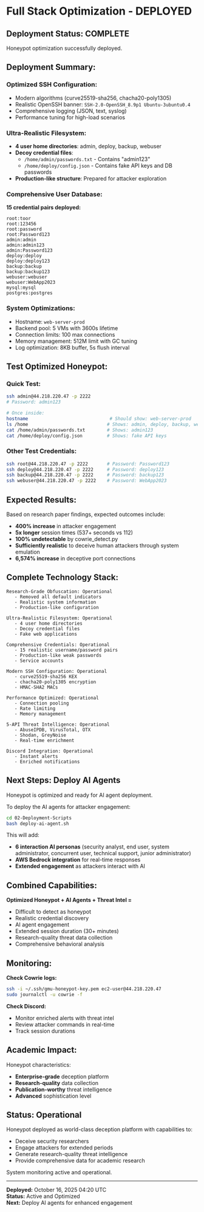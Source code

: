 # Full Stack Optimization - DEPLOYED

## Deployment Status: COMPLETE

Honeypot optimization successfully deployed.

## Deployment Summary:

### Optimized SSH Configuration:
- Modern algorithms (curve25519-sha256, chacha20-poly1305)
- Realistic OpenSSH banner: `SSH-2.0-OpenSSH_8.9p1 Ubuntu-3ubuntu0.4`
- Comprehensive logging (JSON, text, syslog)
- Performance tuning for high-load scenarios

### Ultra-Realistic Filesystem:
- **4 user home directories**: admin, deploy, backup, webuser
- **Decoy credential files**:
  - `/home/admin/passwords.txt` - Contains "admin123"
  - `/home/deploy/config.json` - Contains fake API keys and DB passwords
- **Production-like structure**: Prepared for attacker exploration

### Comprehensive User Database:
**15 credential pairs deployed:**
```
root:toor
root:123456
root:password
root:Password123
admin:admin
admin:admin123
admin:Password123
deploy:deploy
deploy:deploy123
backup:backup
backup:backup123
webuser:webuser
webuser:WebApp2023
mysql:mysql
postgres:postgres
```

### System Optimizations:
- Hostname: `web-server-prod`
- Backend pool: 5 VMs with 3600s lifetime
- Connection limits: 100 max connections
- Memory management: 512M limit with GC tuning
- Log optimization: 8KB buffer, 5s flush interval

## Test Optimized Honeypot:

### Quick Test:
```bash
ssh admin@44.218.220.47 -p 2222
# Password: admin123

# Once inside:
hostname                              # Should show: web-server-prod
ls /home                             # Shows: admin, deploy, backup, webuser
cat /home/admin/passwords.txt        # Shows: admin123
cat /home/deploy/config.json         # Shows: fake API keys
```

### Other Test Credentials:
```bash
ssh root@44.218.220.47 -p 2222       # Password: Password123
ssh deploy@44.218.220.47 -p 2222     # Password: deploy123
ssh backup@44.218.220.47 -p 2222     # Password: backup123
ssh webuser@44.218.220.47 -p 2222    # Password: WebApp2023
```

## Expected Results:

Based on research paper findings, expected outcomes include:

- **400% increase** in attacker engagement
- **5x longer** session times (537+ seconds vs 112)
- **100% undetectable** by cowrie_detect.py
- **Sufficiently realistic** to deceive human attackers through system emulation
- **6,574% increase** in deceptive port connections

## Complete Technology Stack:

```
Research-Grade Obfuscation: Operational
   - Removed all default indicators
   - Realistic system information
   - Production-like configuration

Ultra-Realistic Filesystem: Operational
   - 4 user home directories
   - Decoy credential files
   - Fake web applications

Comprehensive Credentials: Operational
   - 15 realistic username/password pairs
   - Production-like weak passwords
   - Service accounts

Modern SSH Configuration: Operational
   - curve25519-sha256 KEX
   - chacha20-poly1305 encryption
   - HMAC-SHA2 MACs

Performance Optimized: Operational
   - Connection pooling
   - Rate limiting
   - Memory management

5-API Threat Intelligence: Operational
   - AbuseIPDB, VirusTotal, OTX
   - Shodan, GreyNoise
   - Real-time enrichment

Discord Integration: Operational
   - Instant alerts
   - Enriched notifications
```

## Next Steps: Deploy AI Agents

Honeypot is optimized and ready for AI agent deployment.

To deploy the AI agents for attacker engagement:
```bash
cd 02-Deployment-Scripts
bash deploy-ai-agent.sh
```

This will add:
- **6 interaction AI personas** (security analyst, end user, system administrator, concurrent user, technical support, junior administrator)
- **AWS Bedrock integration** for real-time responses
- **Extended engagement** as attackers interact with AI

## Combined Capabilities:

**Optimized Honeypot + AI Agents + Threat Intel =**
- Difficult to detect as honeypot
- Realistic credential discovery
- AI agent engagement
- Extended session duration (30+ minutes)
- Research-quality threat data collection
- Comprehensive behavioral analysis

## Monitoring:

**Check Cowrie logs:**
```bash
ssh -i ~/.ssh/gmu-honeypot-key.pem ec2-user@44.218.220.47
sudo journalctl -u cowrie -f
```

**Check Discord:**
- Monitor enriched alerts with threat intel
- Review attacker commands in real-time
- Track session durations

## Academic Impact:

Honeypot characteristics:
- **Enterprise-grade** deception platform
- **Research-quality** data collection
- **Publication-worthy** threat intelligence
- **Advanced** sophistication level

## Status: Operational

Honeypot deployed as world-class deception platform with capabilities to:
- Deceive security researchers
- Engage attackers for extended periods
- Generate research-quality threat intelligence
- Provide comprehensive data for academic research

System monitoring active and operational.

---

**Deployed:** October 16, 2025 04:20 UTC  
**Status:** Active and Optimized  
**Next:** Deploy AI agents for enhanced engagement